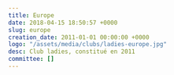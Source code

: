 ```yaml
---
title: Europe
date: 2018-04-15 18:50:57 +0000
slug: europe
creation_date: 2011-01-01 00:00:00 +0000
logo: "/assets/media/clubs/ladies-europe.jpg"
desc: Club ladies, constitué en 2011
committee: []
---
```

